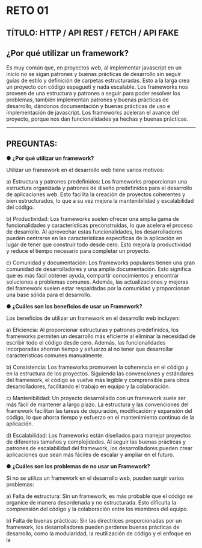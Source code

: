 # RETO 01

## TÍTULO: HTTP / API REST / FETCH / API FAKE

## ¿Por qué utilizar un framework?

Es muy común que, en proyectos web, al implementar javascript en un inicio no se sigan
patrones y buenas prácticas de desarrollo sin seguir guías de estilo y definición de
carpetas estructuradas.
Esto a la larga crea un proyecto con código espagueti y nada escalable.
Los frameworks nos proveen de una estructura y patrones a seguir para poder resolver
los problemas, también implementan patrones y buenas prácticas de desarrollo,
dándonos documentación y buenas prácticas de uso e implementación de javascript.
Los frameworks aceleran el avance del proyecto, porque nos dan funcionalidades ya
hechas y buenas prácticas.

***

## PREGUNTAS:

**● ¿Por qué utilizar un framework?**

Utilizar un framework en el desarrollo web tiene varios motivos:

a) Estructura y patrones predefinidos: Los frameworks proporcionan una estructura organizada y patrones de diseño predefinidos para el desarrollo de aplicaciones web. Esto facilita la creación de proyectos coherentes y bien estructurados, lo que a su vez mejora la mantenibilidad y escalabilidad del código.

b) Productividad: Los frameworks suelen ofrecer una amplia gama de funcionalidades y características preconstruidas, lo que acelera el proceso de desarrollo. Al aprovechar estas funcionalidades, los desarrolladores pueden centrarse en las características específicas de la aplicación en lugar de tener que construir todo desde cero. Esto mejora la productividad y reduce el tiempo necesario para completar un proyecto.

c) Comunidad y documentación: Los frameworks populares tienen una gran comunidad de desarrolladores y una amplia documentación. Esto significa que es más fácil obtener ayuda, compartir conocimientos y encontrar soluciones a problemas comunes. Además, las actualizaciones y mejoras del framework suelen estar respaldadas por la comunidad y proporcionan una base sólida para el desarrollo.

**● ¿Cuáles son los beneficios de usar un Framework?**

Los beneficios de utilizar un framework en el desarrollo web incluyen:

a) Eficiencia: Al proporcionar estructuras y patrones predefinidos, los frameworks permiten un desarrollo más eficiente al eliminar la necesidad de escribir todo el código desde cero. Además, las funcionalidades incorporadas ahorran tiempo y esfuerzo al no tener que desarrollar características comunes manualmente.

b) Consistencia: Los frameworks promueven la coherencia en el código y en la estructura de los proyectos. Siguiendo las convenciones y estándares del framework, el código se vuelve más legible y comprensible para otros desarrolladores, facilitando el trabajo en equipo y la colaboración.

c) Mantenibilidad: Un proyecto desarrollado con un framework suele ser más fácil de mantener a largo plazo. La estructura y las convenciones del framework facilitan las tareas de depuración, modificación y expansión del código, lo que ahorra tiempo y esfuerzo en el mantenimiento continuo de la aplicación.

d) Escalabilidad: Los frameworks están diseñados para manejar proyectos de diferentes tamaños y complejidades. Al seguir las buenas prácticas y patrones de escalabilidad del framework, los desarrolladores pueden crear aplicaciones que sean más fáciles de escalar y ampliar en el futuro.

**● ¿Cuáles son los problemas de no usar un Framework?**

Si no se utiliza un framework en el desarrollo web, pueden surgir varios problemas:

a) Falta de estructura: Sin un framework, es más probable que el código se organice de manera desordenada y no estructurada. Esto dificulta la comprensión del código y la colaboración entre los miembros del equipo.

b) Falta de buenas prácticas: Sin las directrices proporcionadas por un framework, los desarrolladores pueden perderse buenas prácticas de desarrollo, como la modularidad, la reutilización de código y el enfoque en la